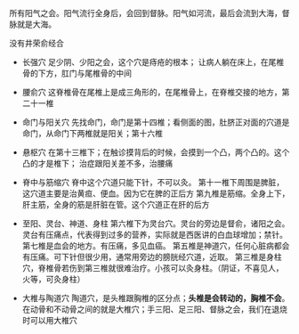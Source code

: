 
所有阳气之会。阳气流行全身后，会回到督脉。阳气如河流，最后会流到大海，督脉就是大海。

没有井荣俞经合

- 长强穴
  足少阴、少阳之会，这个穴是痔疮的根本；
  让病人躺在床上，在尾椎骨的下方，肛门与尾椎骨的中间

- 腰俞穴
  这脊椎骨在尾椎上是成三角形的，在尾椎骨上，在脊椎交接的地方，第二十一椎
  
- 命门与阳关穴
  先找命门，命门是第十四椎；看侧面的图，肚脐正对面的穴道是命门，从命门下两椎就是阳关；第十六椎
  
- 悬枢穴
  在第十三椎下；在触诊摸背后的时候，会摸到一个凸，两个凸的。这个凸的才是椎下；
  治症跟阳关差不多，治腰痛
  
- 脊中与筋缩穴
  脊中这个穴道只能下针，不可以灸。
  第十一椎下周围是脾脏，这穴道主要是治黄疸、便血。因为它在脾的正后方
  第九椎是筋缩。全身上下，肝主筋，全身的筋是肝脏在管。这个穴道正在肝的后方


- 至阳、灵台、神道、身柱
  第六椎下为灵台穴。灵台的旁边是督俞，诸阳之会。灵台有压痛点，代表得到过多的营养，实际就是西医讲的白血球增加；禁针。
  第七椎是血会的地方。有压痛，多见血癌。
  第五椎是神道穴，任何心脏病都会有压痛。可下针但很少用，通常用旁边的膀胱经穴道，近取。
  第三椎是身柱穴，脊椎骨若伤到第三椎就很难治疗。小孩可以灸身柱。（阴证，不喜见人，火等，可灸身柱）

- 大椎与陶道穴
  陶道穴，是头椎跟胸椎的区分点；**头椎是会转动的，胸椎不会**。
  在动骨和不动骨之间的就是大椎穴；手三阳、足三阳、督脉之会，我们在退烧时可以用大椎穴
  

























